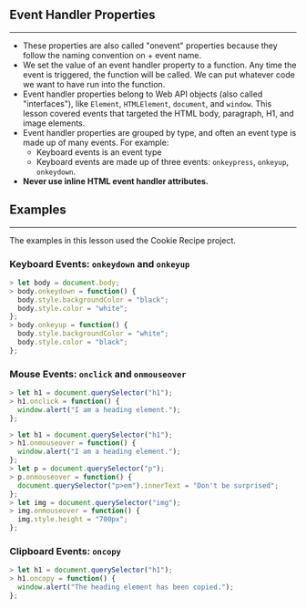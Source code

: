## Event Handler Properties
---

* These properties are also called "onevent" properties because they follow the naming convention on + event name.
* We set the value of an event handler property to a function. Any time the event is triggered, the function will be called. We can put whatever code we want to have run into the function. 
* Event handler properties belong to Web API objects (also called "interfaces"), like `Element`, `HTMLElement`, `document`, and `window`. This lesson covered events that targeted the HTML body, paragraph, H1, and image elements.
* Event handler properties are grouped by type, and often an event type is made up of many events. For example:
  * Keyboard events is an event type
  * Keyboard events are made up of three events: `onkeypress`, `onkeyup`, `onkeydown`.
* **Never use inline HTML event handler attributes.**

## Examples
---

The examples in this lesson used the Cookie Recipe project.

### Keyboard Events: `onkeydown` and `onkeyup`

```js
> let body = document.body;
> body.onkeydown = function() {
  body.style.backgroundColor = "black";
  body.style.color = "white";
};
> body.onkeyup = function() {
  body.style.backgroundColor = "white";
  body.style.color = "black";
};
```

### Mouse Events: `onclick` and `onmouseover`

```js
> let h1 = document.querySelector("h1");
> h1.onclick = function() {
  window.alert("I am a heading element.");
};
```

```js
> let h1 = document.querySelector("h1");
> h1.onmouseover = function() {
  window.alert("I am a heading element.");
};
> let p = document.querySelector("p");
> p.onmouseover = function() {
  document.querySelector("p>em").innerText = "Don't be surprised";
};
> let img = document.querySelector("img");
> img.onmouseover = function() {
  img.style.height = "700px";
};
```

### Clipboard Events: `oncopy`

```js
> let h1 = document.querySelector("h1");
> h1.oncopy = function() {
  window.alert("The heading element has been copied.");
};
```